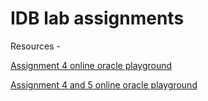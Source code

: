 # IDB lab assignments

Resources -

[Assignment 4 online oracle playground](https://livesql.oracle.com/apex/livesql/s/bqpzmsfkxbrtah5engv7d44nv)

[Assignment 4 and 5 online oracle playground](https://livesql.oracle.com/apex/livesql/s/bqp6qxlm5yif61wvyk5ry58f1)